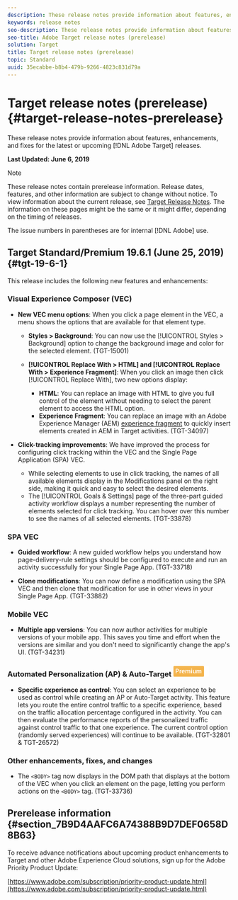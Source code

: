 ```yaml
---
description: These release notes provide information about features, enhancements, fixes, and known issues for the latest or upcoming Target releases.
keywords: release notes
seo-description: These release notes provide information about features, enhancements, fixes, and known issues for the latest or upcoming Adobe Target releases
seo-title: Adobe Target release notes (prerelease)
solution: Target
title: Target release notes (prerelease)
topic: Standard
uuid: 35ecabbe-b8b4-479b-9266-4823c831d79a
---
```


# Target release notes (prerelease){#target-release-notes-prerelease}

These release notes provide information about features, enhancements, and fixes for the latest or upcoming [!DNL Adobe Target] releases.

**Last Updated: June 6, 2019**

>[!NOTE]
>
>These release notes contain prerelease information. Release dates, features, and other information are subject to change without notice. To view information about the current release, see [Target Release Notes](release-notes.md). The information on these pages might be the same or it might differ, depending on the timing of releases.
>
>The issue numbers in parentheses are for internal [!DNL Adobe] use.

## Target Standard/Premium 19.6.1 (June 25, 2019) {#tgt-19-6-1}

This release includes the following new features and enhancements:

### Visual Experience Composer (VEC)

* **New VEC menu options**: When you click a page element in the VEC, a menu shows the options that are available for that element type. 

  * **Styles > Background**: You can now use the [!UICONTROL Styles > Background] option to change the background image and color for the selected element. (TGT-15001)

  * **[!UICONTROL Replace With > HTML] and [!UICONTROL Replace With > Experience Fragment]**: When you click an image then click [!UICONTROL Replace With], two new options display:

    * **HTML**: You can replace an image with HTML to give you full control of the element without needing to select the parent element to access the HTML option.
    * **Experience Fragment**: You can replace an image with an Adobe Experience Manager (AEM) [experience fragment](/help/c-experiences/c-manage-content/aem-experience-fragments.md) to quickly insert elements created in AEM in Target activities. (TGT-34097)

* **Click-tracking improvements**: We have improved the process for configuring click tracking within the VEC and the Single Page Application (SPA) VEC.

  * While selecting elements to use in click tracking, the names of all available elements display in the Modifications panel on the right side, making it quick and easy to select the desired elements.
  * The [!UICONTROL Goals & Settings] page of the three-part guided activity workflow displays a number representing the number of elements selected for click tracking. You can hover over this number to see the names of all selected elements. (TGT-33878)

### SPA VEC

* **Guided workflow**: A new guided workflow helps you understand how page-delivery-rule settings should be configured to execute and run an activity successfully for your Single Page App. (TGT-33718)

* **Clone modifications**: You can now define a modification using the SPA VEC and then clone that modification for use in other views in your Single Page App. (TGT-33882)

### Mobile VEC

* **Multiple app versions**: You can now author activities for multiple versions of your mobile app. This saves you time and effort when the versions are similar and you don't need to significantly change the app's UI. (TGT-34231)

### Automated Personalization (AP) & Auto-Target ![Premium badge](/help/assets/premium.png) 

* **Specific experience as control**: You can select an experience to be used as control while creating an AP or Auto-Target activity. This feature lets you route the entire control traffic to a specific experience, based on the traffic allocation percentage configured in the activity. You can then evaluate the performance reports of the personalized traffic against control traffic to that one experience. The current control option (randomly served experiences) will continue to be available. (TGT-32801 & TGT-26572)

### Other enhancements, fixes, and changes

* The `<BODY>` tag now displays in the DOM path that displays at the bottom of the VEC when you click an element on the page, letting you perform actions on the `<BODY>` tag. (TGT-33736)

## Prerelease information {#section_7B9D4AAFC6A74388B9D7DEF0658D8B63}

To receive advance notifications about upcoming product enhancements to Target and other Adobe Experience Cloud solutions, sign up for the Adobe Priority Product Update:

[https://www.adobe.com/subscription/priority-product-update.html](https://www.adobe.com/subscription/priority-product-update.html) 
